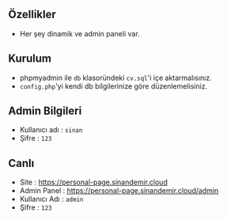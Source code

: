 ## Özellikler
- Her şey dinamik ve admin paneli var.
## Kurulum

- phpmyadmin ile `db` klasoründeki `cv.sql`'i içe aktarmalısınız.
- `config.php`'yi kendi db bilgilerinize göre düzenlemelisiniz.
## Admin Bilgileri
- Kullanıcı adı : `sinan`
- Şifre : `123`
## Canlı
- Site          : https://personal-page.sinandemir.cloud
- Admin Panel   : https://personal-page.sinandemir.cloud/admin
- Kullanıcı Adı : `admin`
- Şifre         : `123`
